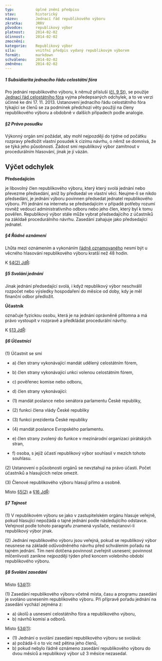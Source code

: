 ```yaml
---
typ:          úplné znění předpisu
stav:         historický
název:        Jednací řád republikového výboru
zkratka:      JRRV
původce:      republikový výbor
platnost:     2014-02-02
účinnost:     2014-02-02
zmocnění:     
kategorie:    Republikový výbor
síla:         vnitřní předpis vydaný republikovým výborem
formát:       markdown
schváleno:    2014-02-02
změněno:      2014-02-02
---
```


##### **1 Subsidiarita jednacího řádu celostátní fóra**

Pro jednání republikového výboru, k němuž přísluší ([čl. 9 St](http://www.pirati.cz/rules/st#cl_9_republikovy_vybor)), se použije [Jednací řád celostátního fóra](http://sbirka.pirati.cz/predpisy/jdr/2013-11-17.html) vyjma předepsaných odchylek, a to ve verzi účinné ke dni 17. 11. 2013. Ustanovení jednacího řádu celostátního fóra týkající se členů se za podmínek předchozí věty použijí na členy republikového výboru a obdobně v dalších případech podle analogie.

##### **§2 Právo posudku**

Výkonný orgán smí požádat, aby mohl nejpozději do týdne od počátku rozpravy předložit vlastní posudek k cizímu návrhu, o němž se domnívá, že se týká jeho působnosti. Žádost smí republikový výbor zamítnout v procedurálním hlasování, jinak je jí vázán.

## Výčet odchylek

**Předsedajícím**

je libovolný člen republikového výboru, který který svolá jednání nebo převezme předsedání, aniž by předsedal ve vlastní věci. Neujme-li se nikdo předsedání, je jednání výboru povinnen předsedat jednatel republikového výboru. Při jednání na internetu se předsedajícím v případě potřeby rozumí rovněž vedoucí administrativního odboru nebo jeho člen, který byl k tomu pověřen. Republikový výbor stále může vybrat předsedajícího z účastníků na zákldaě procedurálního návrhu. Zasedání zahajuje jako předsedající jednatel.

##### **§4 Řádné oznámení**

Lhůta mezi oznámením a vykonáním [řádně oznamovaného](http://www.pirati.cz/rules/jdr#jednaci_a_volebni_rad_celostatniho_fora) nesmí být u věcného hlasování republikového výboru kratší než 48 hodin.

K [§4(2) JdŘ](http://www.pirati.cz/rules/jdr#svolani_jednani):

##### **§5 Svolání jednání**

Jinak jednání předsedající svolá, i když republikový výbor neschválil rozpočet nebo výsledky hospodaření do měsíce od doby, kdy je měl finanční odbor předložit.

**Účastník**

označuje fyzickou osobu, která je na jednání oprávněně přítomna a má právo vystoupit v rozpravě a předkládat procedurální návrhy.

K [§13 JdŘ](http://www.pirati.cz/rules/jdr#hlasovaci_pravo):

##### **§6 Účastníci**

(1) Účastnit se smí

* a) člen strany vykonávající mandát udělený celostátním fórem,

* b) člen strany vykonávající unkci volenou celostátním fórem,

* c) pověřenec komise nebo odboru,

* d) člen strany vykonávající:

 * (1) mandát poslance nebo senátora parlamentu České republiky,
 * (2) funkci člena vlády České republiky
 * (3) funkci prezidenta České republiky
 * (4) mandát poslance Evropského parlamentu.

* e) člen strany zvolený do funkce v mezinárodní organizaci pirátských stran, 

* f) osoba, s jejíž účastí republikový výbor souhlasil v mezích tohoto souhlasu.

(2) Ustanovení o působnosti orgánů se nevztahují na právo účasti. Počet účastníků a hlasujících nelze omezit.

(3) Členové republikového výboru hlasují přímo a osobně.

Místo [§5(2)](http://www.pirati.cz/rules/jdr#zahajeni_a_ukonceni_jednani) a [§16 JdŘ](http://www.pirati.cz/rules/jdr#tajnost_hlasovani):

##### **§7 Tajnost**

(1) V republikovém výboru se jako v zastupitelském orgánu hlasuje veřejně, pokud hlasující nepožádá o tajné jednání podle následujícího odstavce. Veřejnost podle tohoto paragrafu znamená vysílače, nestanoví-li republikový výbor jinak.

(2) Jednání republikového výboru jsou veřejná, pokud se republikový výbor neusnese na základě odůvodněného návrhu před schválením pořadu na tajném jednání. Tím není dotčena povinnost zveřejnit usnesení; povinnost mlčenlivosti zanikne nejpozději týden před koncem volebního období republikového výboru.

##### **§8 Svolání zasedání**

Místo [§34(1)](http://www.pirati.cz/rules/jdr#svolani_zasedani):

(1) Zasedání republikového výboru včetně místa, času a programu zasedání je svoláno usnesením republikového výboru. Při přípravě pořadu jednání na zasedání vychází zejména z:

* a) úkolů a usnesení celostátního fóra a republikového výboru,
* b) návrhů komisí a odborů. 

Místo [§34(1)](http://www.pirati.cz/rules/jdr#svolani_zasedani):

* (1) Jednání o svolání zasedání republikového výboru se svolává:
* a) požádá-li o to víc než pětina jeho členů,
* b) pokud nebylo řádně oznámeno zasedání republikového výboru do dvou měsíců a republikový výbor už 3 měsíce nezasedal. 
